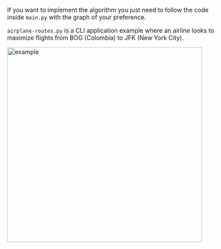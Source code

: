 If you want to implement the algorithm you just need to follow the code inside `main.py` with the graph of your preference.

`airplane-routes.py` is a CLI application example where an airline looks to maximize flights from BOG (Colombia) to JFK (New York City).


<img width="454" alt="example" src="https://github.com/user-attachments/assets/d8dc9cc0-a2b3-4d5a-84da-1964c1c6bb85">
